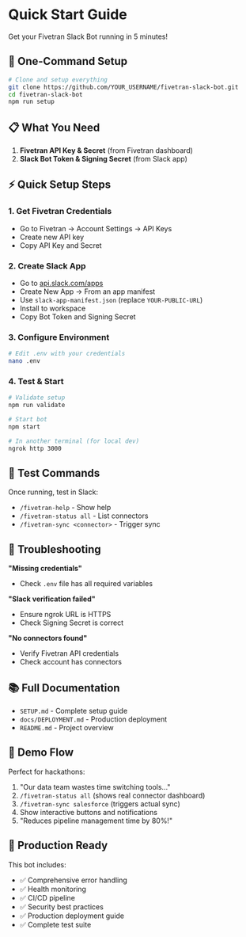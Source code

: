 # Quick Start Guide

Get your Fivetran Slack Bot running in 5 minutes!

## 🚀 One-Command Setup

```bash
# Clone and setup everything
git clone https://github.com/YOUR_USERNAME/fivetran-slack-bot.git
cd fivetran-slack-bot
npm run setup
```

## 📋 What You Need

1. **Fivetran API Key & Secret** (from Fivetran dashboard)
2. **Slack Bot Token & Signing Secret** (from Slack app)

## ⚡ Quick Setup Steps

### 1. Get Fivetran Credentials
- Go to Fivetran → Account Settings → API Keys
- Create new API key
- Copy API Key and Secret

### 2. Create Slack App
- Go to [api.slack.com/apps](https://api.slack.com/apps)
- Create New App → From an app manifest
- Use `slack-app-manifest.json` (replace `YOUR-PUBLIC-URL`)
- Install to workspace
- Copy Bot Token and Signing Secret

### 3. Configure Environment
```bash
# Edit .env with your credentials
nano .env
```

### 4. Test & Start
```bash
# Validate setup
npm run validate

# Start bot
npm start

# In another terminal (for local dev)
ngrok http 3000
```

## 🧪 Test Commands

Once running, test in Slack:
- `/fivetran-help` - Show help
- `/fivetran-status all` - List connectors
- `/fivetran-sync <connector>` - Trigger sync

## 🔧 Troubleshooting

**"Missing credentials"**
- Check `.env` file has all required variables

**"Slack verification failed"**
- Ensure ngrok URL is HTTPS
- Check Signing Secret is correct

**"No connectors found"**
- Verify Fivetran API credentials
- Check account has connectors

## 📚 Full Documentation

- `SETUP.md` - Complete setup guide
- `docs/DEPLOYMENT.md` - Production deployment
- `README.md` - Project overview

## 🎯 Demo Flow

Perfect for hackathons:
1. "Our data team wastes time switching tools..."
2. `/fivetran-status all` (shows real connector dashboard)
3. `/fivetran-sync salesforce` (triggers actual sync)
4. Show interactive buttons and notifications
5. "Reduces pipeline management time by 80%!"

## 🚀 Production Ready

This bot includes:
- ✅ Comprehensive error handling
- ✅ Health monitoring
- ✅ CI/CD pipeline
- ✅ Security best practices
- ✅ Production deployment guide
- ✅ Complete test suite
